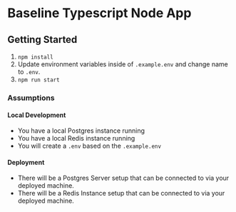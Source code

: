 # Baseline Typescript Node App

## Getting Started

1. `npm install`
2. Update environment variables inside of `.example.env` and change name to `.env`.
3. `npm run start`

### Assumptions

#### Local Development

- You have a local Postgres instance running
- You have a local Redis instance running
- You will create a `.env` based on the `.example.env`

#### Deployment

- There will be a Postgres Server setup that can be connected to via your deployed machine.
- There will be a Redis Instance setup that can be connected to via your deployed machine.
